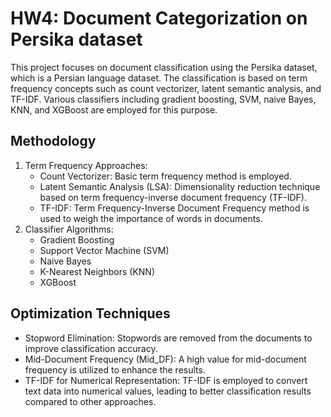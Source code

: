 # HW4: Document Categorization on Persika dataset
This project focuses on document classification using the Persika dataset, which is a Persian language dataset. The classification is based on term frequency concepts such as count vectorizer, latent semantic analysis, and TF-IDF. Various classifiers including gradient boosting, SVM, naive Bayes, KNN, and XGBoost are employed for this purpose.


## Methodology

1. Term Frequency Approaches:
    * Count Vectorizer: Basic term frequency method is employed.
    * Latent Semantic Analysis (LSA): Dimensionality reduction technique based on term frequency-inverse document frequency (TF-IDF).
    * TF-IDF: Term Frequency-Inverse Document Frequency method is used to weigh the importance of words in documents.
2. Classifier Algorithms:
    * Gradient Boosting
    * Support Vector Machine (SVM)
    * Naive Bayes
    * K-Nearest Neighbors (KNN)
    * XGBoost

## Optimization Techniques

  * Stopword Elimination: Stopwords are removed from the documents to improve classification accuracy.
  * Mid-Document Frequency (Mid_DF): A high value for mid-document frequency is utilized to enhance the results.
  * TF-IDF for Numerical Representation: TF-IDF is employed to convert text data into numerical values, leading to better classification results compared to other approaches.
